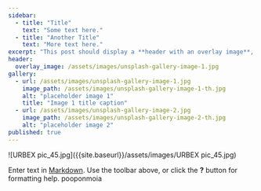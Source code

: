 ```yaml
---
sidebar:
  - title: "Title"
    text: "Some text here."
  - title: "Another Title"
    text: "More text here."
excerpt: "This post should display a **header with an overlay image**, if the theme supports it."
header:
  overlay_image: /assets/images/unsplash-gallery-image-1.jpg
gallery:
  - url: /assets/images/unsplash-gallery-image-1.jpg
    image_path: /assets/images/unsplash-gallery-image-1-th.jpg
    alt: "placeholder image 1"
    title: "Image 1 title caption"
  - url: /assets/images/unsplash-gallery-image-2.jpg
    image_path: /assets/images/unsplash-gallery-image-2-th.jpg
    alt: "placeholder image 2"
published: true
---
```

![URBEX pic_45.jpg]({{site.baseurl}}/assets/images/URBEX pic_45.jpg)

Enter text in [Markdown](http://daringfireball.net/projects/markdown/). Use the toolbar above, or click the **?** button for formatting help.
pooponmoia
